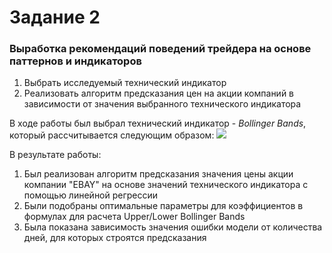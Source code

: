 # Задание 2

### Выработка рекомендаций поведений трейдера на основе паттернов и индикаторов

1. Выбрать исследуемый технический индикатор 
2. Реализовать алгоритм предсказания цен на акции компаний в зависимости от значения выбранного технического индикатора

В ходе работы был выбрал технический индикатор - *Bollinger Bands*, который рассчитывается
следующим образом: 
<img src="../../../var/folders/15/g0nzbp511_b4bx13tkm3s71h0000gn/T/TemporaryItems/NSIRD_screencaptureui_kvV4y6/Screenshot 2023-11-26 at 17.18.38.png"/>

В результате работы:
1. Был реализован алгоритм предсказания значения цены акции компании "EBAY" на основе
значений технического индикатора с помощью линейной регрессии
2. Были подобраны оптимальные параметры для коэффициентов в формулах для расчета 
Upper/Lower Bollinger Bands
3. Была показана зависимость значения ошибки модели от количества дней, для которых
строятся предсказания